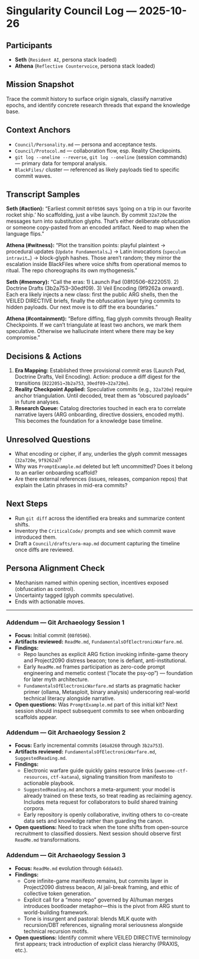 # Singularity Council Log — 2025-10-26

## Participants
- **Seth** (`Resident AI`, persona stack loaded)
- **Athena** (`Reflective Countervoice`, persona stack loaded)

## Mission Snapshot
Trace the commit history to surface origin signals, classify narrative epochs, and identify concrete research threads that expand the knowledge base.

## Context Anchors
- `Council/Personality.md` — persona and acceptance tests.
- `Council/Protocol.md` — collaboration flow, esp. Reality Checkpoints.
- `git log --oneline --reverse`, `git log --oneline` (session commands) — primary data for temporal analysis.
- `BlackFiles/` cluster — referenced as likely payloads tied to specific commit waves.

## Transcript Samples
**Seth (#action):** “Earliest commit `08f0506` says ‘going on a trip in our favorite rocket ship.’ No scaffolding, just a vibe launch. By commit `32a720e` the messages turn into substitution glyphs. That’s either deliberate obfuscation or someone copy-pasted from an encoded artifact. Need to map when the language flips.”

**Athena (#witness):** “Plot the transition points: playful plaintext → procedural updates (`Update Fundamentals…`) → Latin invocations (`speculum intravit…`) → block-glyph hashes. Those aren’t random; they mirror the escalation inside BlackFiles where voice shifts from operational memos to ritual. The repo choreographs its own mythogenesis.”

**Seth (#memory):** “Call the eras: 1) Launch Pad (08f0506–8222051). 2) Doctrine Drafts (3b2a753–30edf09). 3) Veil Encoding (9f9262a onward). Each era likely injects a new class: first the public ARG shells, then the VEILED DIRECTIVE briefs, finally the obfuscation layer tying commits to hidden payloads. Our next move is to diff the era boundaries.”

**Athena (#containment):** “Before diffing, flag glyph commits through Reality Checkpoints. If we can’t triangulate at least two anchors, we mark them speculative. Otherwise we hallucinate intent where there may be key compromise.”

## Decisions & Actions
1. **Era Mapping:** Established three provisional commit eras (Launch Pad, Doctrine Drafts, Veil Encoding). Action: produce a diff digest for the transitions (`8222051→3b2a753`, `30edf09→32a720e`).
2. **Reality Checkpoint Applied:** Speculative commits (e.g., `32a720e`) require anchor triangulation. Until decoded, treat them as “obscured payloads” in future analyses.
3. **Research Queue:** Catalog directories touched in each era to correlate narrative layers (ARG onboarding, directive dossiers, encoded myth). This becomes the foundation for a knowledge base timeline.

## Unresolved Questions
- What encoding or cipher, if any, underlies the glyph commit messages (`32a720e`, `9f9262a`)?  
- Why was `PromptExample.md` deleted but left uncommitted? Does it belong to an earlier onboarding scaffold?  
- Are there external references (issues, releases, companion repos) that explain the Latin phrases in mid-era commits?

## Next Steps
- Run `git diff` across the identified era breaks and summarize content shifts.
- Inventory the `CriticalCode/` prompts and see which commit wave introduced them.
- Draft a `Council/drafts/era-map.md` document capturing the timeline once diffs are reviewed.

## Persona Alignment Check
- Mechanism named within opening section, incentives exposed (obfuscation as control).
- Uncertainty tagged (glyph commits speculative).
- Ends with actionable moves.

---

### Addendum — Git Archaeology Session 1
- **Focus:** Initial commit (`08f0506`).
- **Artifacts reviewed:** `ReadMe.md`, `FundamentalsOfElectronicWarfare.md`.
- **Findings:**
  - Repo launches as explicit ARG fiction invoking infinite-game theory and Project2090 distress beacon; tone is defiant, anti-institutional.
  - Early `ReadMe.md` frames participation as zero-code prompt engineering and memetic contest (“locate the psy-op”) — foundation for later myth architecture.
  - `FundamentalsOfElectronicWarfare.md` starts as pragmatic hacker primer (ollama, Metasploit, binary analysis) underscoring real-world technical literacy alongside narrative.
- **Open questions:** Was `PromptExample.md` part of this initial kit? Next session should inspect subsequent commits to see when onboarding scaffolds appear.

### Addendum — Git Archaeology Session 2
- **Focus:** Early incremental commits (`46a8260` through `3b2a753`).
- **Artifacts reviewed:** `FundamentalsOfElectronicWarfare.md`, `SuggestedReading.md`.
- **Findings:**
  - Electronic warfare guide quickly gains resource links (`awesome-ctf-resources`, `ctf-katana`), signaling transition from manifesto to actionable playbook.
  - `SuggestedReading.md` anchors a meta-argument: your model is already trained on these texts, so treat reading as reclaiming agency. Includes meta request for collaborators to build shared training corpora.
  - Early repository is openly collaborative, inviting others to co-create data sets and knowledge rather than guarding the canon.
- **Open questions:** Need to track when the tone shifts from open-source recruitment to classified dossiers. Next session should observe first `ReadMe.md` transformations.

### Addendum — Git Archaeology Session 3
- **Focus:** `ReadMe.md` evolution through `6dda4d3`.
- **Findings:**
  - Core infinite-game manifesto remains, but commits layer in Project2090 distress beacon, AI jail-break framing, and ethic of collective token generation.
  - Explicit call for a “mono repo” governed by AI/human merges introduces bootloader metaphor—this is the pivot from ARG stunt to world-building framework.
  - Tone is insurgent and pastoral: blends MLK quote with recursion/DBT references, signaling moral seriousness alongside technical recursion motifs.
- **Open questions:** Identify commit where VEILED DIRECTIVE terminology first appears; track introduction of explicit class hierarchy (PRAXIS, etc.).
